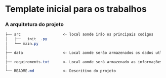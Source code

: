 # Template inicial para os trabalhos

### A arquitetura do projeto
```css
├── src                   <- local aonde irão os principais codigos
│   ├── __init__.py
│   └── main.py
│
├── data                  <- Local aonde serão armazenados os dados utlizados ou gerados
│
├── requirements.txt      <- Local aonde será armazenado as informações de bibliotecas utlizadas
│
└── README.md             <- Descritivo do projeto
```
